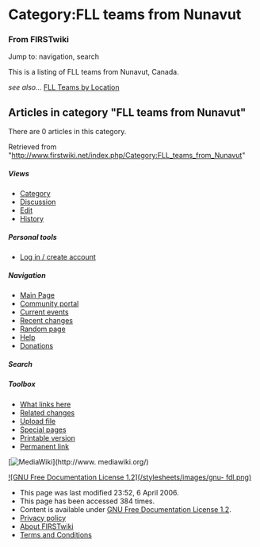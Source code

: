 # Category:FLL teams from Nunavut

### From FIRSTwiki

Jump to: navigation, search

This is a listing of FLL teams from Nunavut, Canada.

_see also..._ [FLL Teams by Location](/index.php/FLL_Teams_by_Location "FLL
Teams by Location" )

  

## Articles in category "FLL teams from Nunavut"

There are 0 articles in this category.

Retrieved from
"<http://www.firstwiki.net/index.php/Category:FLL_teams_from_Nunavut>"

##### Views

  * [Category](/index.php/Category:FLL_teams_from_Nunavut)
  * [Discussion](/index.php?title=Category_talk:FLL_teams_from_Nunavut&action=edit)
  * [Edit](/index.php?title=Category:FLL_teams_from_Nunavut&action=edit)
  * [History](/index.php?title=Category:FLL_teams_from_Nunavut&action=history)

##### Personal tools

  * [Log in / create account](/index.php?title=Special:Userlogin&returnto=Category:FLL_teams_from_Nunavut)

[](/index.php/Main_Page "Main Page" )

##### Navigation

  * [Main Page](/index.php/Main_Page)
  * [Community portal](/index.php/FIRSTwiki:Community_portal)
  * [Current events](/index.php/Current_events)
  * [Recent changes](/index.php/Special:Recentchanges)
  * [Random page](/index.php/Special:Random)
  * [Help](/index.php/Help:Contents)
  * [Donations](/index.php/FIRSTwiki:Site_support)

##### Search



##### Toolbox

  * [What links here](/index.php/Special:Whatlinkshere/Category:FLL_teams_from_Nunavut)
  * [Related changes](/index.php/Special:Recentchangeslinked/Category:FLL_teams_from_Nunavut)
  * [Upload file](/index.php/Special:Upload)
  * [Special pages](/index.php/Special:Specialpages)
  * [Printable version](/index.php?title=Category:FLL_teams_from_Nunavut&printable=yes)
  * [Permanent link](/index.php?title=Category:FLL_teams_from_Nunavut&oldid=46090)

[![MediaWiki](/skins/common/images/poweredby_mediawiki_88x31.png)](http://www.
mediawiki.org/)

[![GNU Free Documentation License 1.2](/stylesheets/images/gnu-
fdl.png)](http://www.gnu.org/copyleft/fdl.html)

  * This page was last modified 23:52, 6 April 2006.
  * This page has been accessed 384 times.
  * Content is available under [GNU Free Documentation License 1.2](http://www.gnu.org/copyleft/fdl.html "http://www.gnu.org/copyleft/fdl.html" ).
  * [Privacy policy](/index.php/FIRSTwiki:Privacy_policy "FIRSTwiki:Privacy policy" )
  * [About FIRSTwiki](/index.php/FIRSTwiki:About "FIRSTwiki:About" )
  * [Terms and Conditions](/index.php/FIRSTwiki:Terms_and_conditions "FIRSTwiki:Terms and conditions" )

